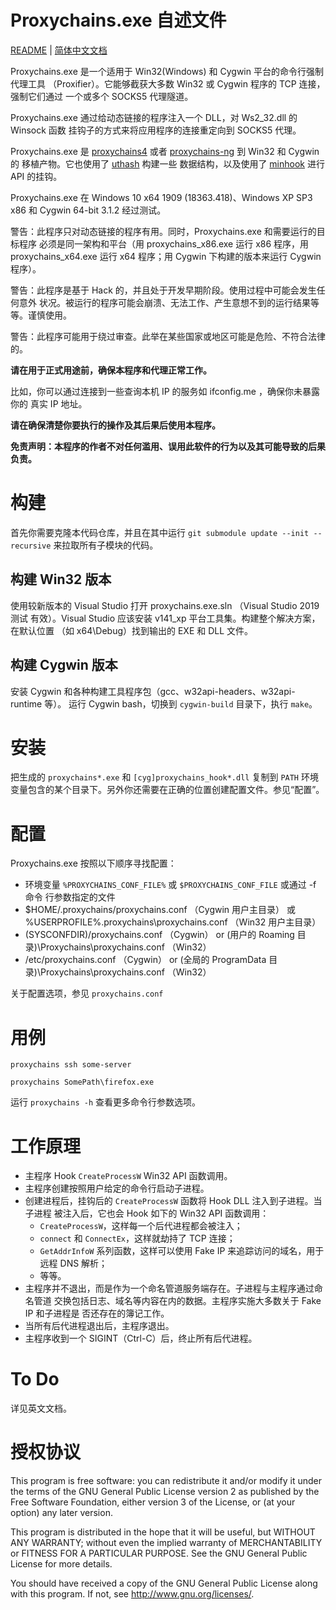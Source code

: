 # Proxychains.exe 自述文件

[README](README.md) | [简体中文文档](README_zh-Hans.md)

Proxychains.exe 是一个适用于 Win32(Windows) 和 Cygwin 平台的命令行强制代理工具
（Proxifier）。它能够截获大多数 Win32 或 Cygwin 程序的 TCP 连接，强制它们通过
一个或多个 SOCKS5 代理隧道。

Proxychains.exe 通过给动态链接的程序注入一个 DLL，对 Ws2_32.dll 的 Winsock 函数
挂钩子的方式来将应用程序的连接重定向到 SOCKS5 代理。

Proxychains.exe 是 [proxychains4](https://github.com/haad/proxychains) 或者
[proxychains-ng](https://github.com/rofl0r/proxychains-ng) 到 Win32 和 Cygwin 的
移植产物。它也使用了 [uthash](https://github.com/troydhanson/uthash) 构建一些
数据结构，以及使用了 [minhook](https://github.com/TsudaKageyu/minhook) 进行 API
的挂钩。

Proxychains.exe 在 Windows 10 x64 1909 (18363.418)、Windows XP SP3 x86 和
Cygwin 64-bit 3.1.2 经过测试。

警告：此程序只对动态链接的程序有用。同时，Proxychains.exe 和需要运行的目标程序
必须是同一架构和平台（用 proxychains_x86.exe 运行 x86 程序，用
proxychains_x64.exe 运行 x64 程序；用 Cygwin 下构建的版本来运行 Cygwin 程序）。

警告：此程序是基于 Hack 的，并且处于开发早期阶段。使用过程中可能会发生任何意外
状况。被运行的程序可能会崩溃、无法工作、产生意想不到的运行结果等等。谨慎使用。

警告：此程序可能用于绕过审查。此举在某些国家或地区可能是危险、不符合法律的。

**请在用于正式用途前，确保本程序和代理正常工作。**

比如，你可以通过连接到一些查询本机 IP 的服务如 ifconfig.me ，确保你未暴露你的
真实 IP 地址。

**请在确保清楚你要执行的操作及其后果后使用本程序。**

**免责声明：本程序的作者不对任何滥用、误用此软件的行为以及其可能导致的后果
负责。**

# 构建

首先你需要克隆本代码仓库，并且在其中运行
`git submodule update --init --recursive` 来拉取所有子模块的代码。

## 构建 Win32 版本

使用较新版本的 Visual Studio 打开 proxychains.exe.sln （Visual Studio 2019 测试
有效）。Visual Studio 应该安装 v141_xp 平台工具集。构建整个解决方案，在默认位置
（如 x64\Debug）找到输出的 EXE 和 DLL 文件。

## 构建 Cygwin 版本

安装 Cygwin 和各种构建工具程序包（gcc、w32api-headers、w32api-runtime 等）。
运行 Cygwin bash，切换到 `cygwin-build` 目录下，执行 `make`。

# 安装

把生成的 `proxychains*.exe` 和 `[cyg]proxychains_hook*.dll` 复制到 `PATH` 环境
变量包含的某个目录下。另外你还需要在正确的位置创建配置文件。参见“配置”。

# 配置

Proxychains.exe 按照以下顺序寻找配置：

- 环境变量 `%PROXYCHAINS_CONF_FILE%` 或 `$PROXYCHAINS_CONF_FILE` 或通过 -f 命令
  行参数指定的文件
- $HOME/.proxychains/proxychains.conf （Cygwin 用户主目录） 或
  %USERPROFILE%\.proxychains\proxychains.conf （Win32 用户主目录）
- (SYSCONFDIR)/proxychains.conf （Cygwin） or
  (用户的 Roaming 目录)\Proxychains\proxychains.conf （Win32）
- /etc/proxychains.conf （Cygwin） or
  (全局的 ProgramData 目录)\Proxychains\proxychains.conf （Win32）
  
关于配置选项，参见 `proxychains.conf`

# 用例

`proxychains ssh some-server`

`proxychains SomePath\firefox.exe`

运行 `proxychains -h` 查看更多命令行参数选项。

# 工作原理

- 主程序 Hook `CreateProcessW` Win32 API 函数调用。
- 主程序创建按照用户给定的命令行启动子进程。
- 创建进程后，挂钩后的 `CreateProcessW` 函数将 Hook DLL 注入到子进程。当子进程
  被注入后，它也会 Hook 如下的 Win32 API 函数调用：
  - `CreateProcessW`，这样每一个后代进程都会被注入；
  - `connect` 和 `ConnectEx`，这样就劫持了 TCP 连接；
  - `GetAddrInfoW` 系列函数，这样可以使用 Fake IP 来追踪访问的域名，用于远程
    DNS 解析；
  - 等等。
- 主程序并不退出，而是作为一个命名管道服务端存在。子进程与主程序通过命名管道
  交换包括日志、域名等内容在内的数据。主程序实施大多数关于 Fake IP 和子进程是
  否还存在的簿记工作。
- 当所有后代进程退出后，主程序退出。
- 主程序收到一个 SIGINT（Ctrl-C）后，终止所有后代进程。

# To Do

详见英文文档。

# 授权协议

This program is free software: you can redistribute it and/or modify
it under the terms of the GNU General Public License version 2 as 
published by the Free Software Foundation, either version 3 of the
License, or (at your option) any later version.

This program is distributed in the hope that it will be useful,
but WITHOUT ANY WARRANTY; without even the implied warranty of
MERCHANTABILITY or FITNESS FOR A PARTICULAR PURPOSE.  See the
GNU General Public License for more details.

You should have received a copy of the GNU General Public License
along with this program. If not, see <http://www.gnu.org/licenses/>.